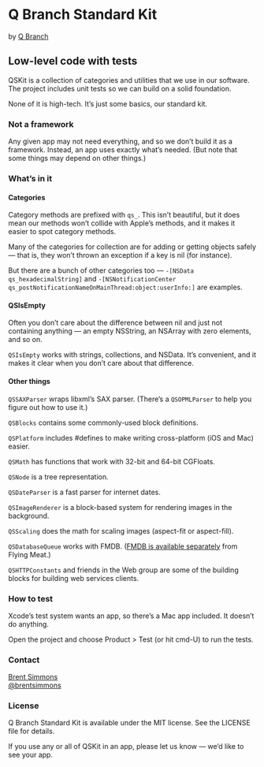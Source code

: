 # Q Branch Standard Kit

by [Q Branch](http://qbranch.co/)

## Low-level code with tests

QSKit is a collection of categories and utilities that we use in our software. The project includes unit tests so we can build on a solid foundation.

None of it is high-tech. It’s just some basics, our standard kit.

### Not a framework

Any given app may not need everything, and so we don’t build it as a framework. Instead, an app uses exactly what’s needed. (But note that some things may depend on other things.)

### What’s in it

#### Categories

Category methods are prefixed with `qs_`. This isn’t beautiful, but it does mean our methods won’t collide with Apple’s methods, and it makes it easier to spot category methods.

Many of the categories for collection are for adding or getting objects safely — that is, they won’t thrown an exception if a key is nil (for instance).

But there are a bunch of other categories too — `-[NSData qs_hexadecimalString]` and `-[NSNotificationCenter qs_postNotificationNameOnMainThread:object:userInfo:]` are examples.

#### QSIsEmpty

Often you don’t care about the difference between nil and just not containing anything — an empty NSString, an NSArray with zero elements, and so on.

`QSIsEmpty` works with strings, collections, and NSData. It’s convenient, and it makes it clear when you don’t care about that difference.

#### Other things

`QSSAXParser` wraps libxml’s SAX parser. (There’s a `QSOPMLParser` to help you figure out how to use it.)

`QSBlocks` contains some commonly-used block definitions.

`QSPlatform` includes #defines to make writing cross-platform (iOS and Mac) easier.

`QSMath` has functions that work with 32-bit and 64-bit CGFloats.

`QSNode` is a tree representation.

`QSDateParser` is a fast parser for internet dates.

`QSImageRenderer` is a block-based system for rendering images in the background.

`QSScaling` does the math for scaling images (aspect-fit or aspect-fill).

`QSDatabaseQueue` works with FMDB. ([FMDB is available separately](https://github.com/ccgus/fmdb) from Flying Meat.)

`QSHTTPConstants` and friends in the Web group are some of the building blocks for building web services clients.

### How to test

Xcode’s test system wants an app, so there’s a Mac app included. It doesn’t do anything.

Open the project and choose Product > Test (or hit cmd-U) to run the tests.

### Contact

[Brent Simmons](https://github.com/brentsimmons)<br />
[@brentsimmons](https://twitter.com/brentsimmons)

### License

Q Branch Standard Kit is available under the MIT license. See the LICENSE file for details.

If you use any or all of QSKit in an app, please let us know — we’d like to see your app.